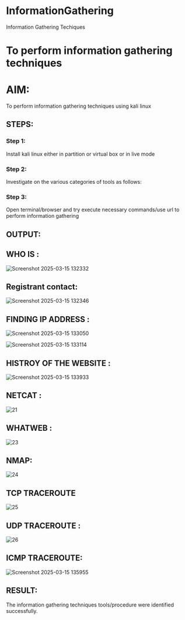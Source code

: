 # InformationGathering
Information Gathering Techiques

# To perform information gathering techniques

# AIM:

To perform information gathering techniques using kali linux 

## STEPS:

### Step 1:

Install kali linux either in partition or virtual box or in live mode

### Step 2:

Investigate on the various categories of tools as follows:

### Step 3:
Open terminal/browser and try execute necessary commands/use url to perform information gathering


## OUTPUT:
## WHO IS :
![Screenshot 2025-03-15 132332](https://github.com/user-attachments/assets/55021e37-232d-424a-9835-92cc4967e758)

## Registrant contact:
![Screenshot 2025-03-15 132346](https://github.com/user-attachments/assets/0bddd0ed-7746-4fef-ac83-7a095088d300)

## FINDING IP ADDRESS :
![Screenshot 2025-03-15 133050](https://github.com/user-attachments/assets/1ab1435b-6786-4dc2-853c-44913403f9a1)

![Screenshot 2025-03-15 133114](https://github.com/user-attachments/assets/26776249-2702-4d41-8fab-724a1f5a99e5)


## HISTROY OF THE WEBSITE :
![Screenshot 2025-03-15 133933](https://github.com/user-attachments/assets/d98780ff-9bcd-4fda-bf27-ed5987325c4a)


## NETCAT :
![21](https://github.com/user-attachments/assets/3405d74e-f657-47ad-93a1-1be4a2a15976)

## WHATWEB :

![23](https://github.com/user-attachments/assets/de1f8a90-512a-4326-9fa2-08b6e3a763a3)



## NMAP:
![24](https://github.com/user-attachments/assets/eee6dadc-6b66-4a33-9ab0-4fd461b57c22)


## TCP TRACEROUTE
![25](https://github.com/user-attachments/assets/c3284843-ed52-412e-8d80-41185faa9172)



## UDP TRACEROUTE :
![26](https://github.com/user-attachments/assets/25ab32ff-ed45-427c-888c-39bd74b31560)


## ICMP TRACEROUTE:
![Screenshot 2025-03-15 135955](https://github.com/user-attachments/assets/4ceca7a1-d8e3-44d8-839e-837d9699afde)


## RESULT:
The information gathering techniques tools/procedure were  identified successfully.

